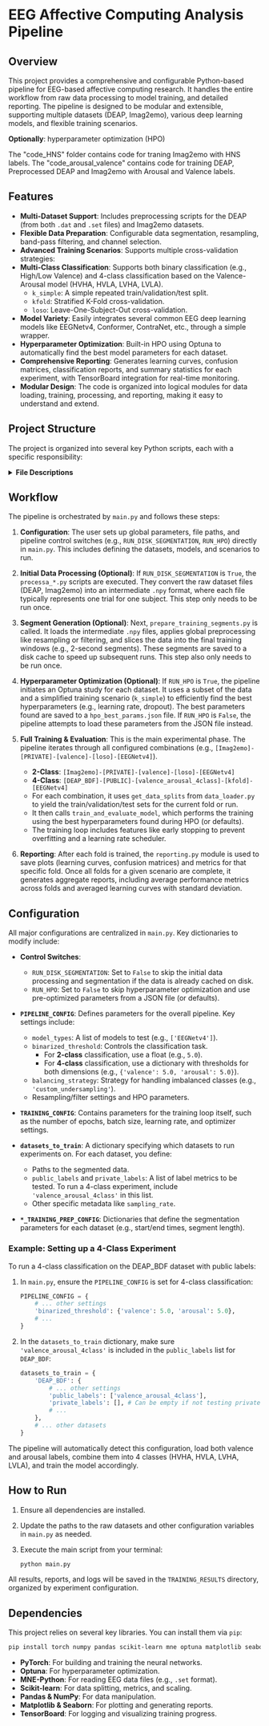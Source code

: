 # EEG Affective Computing Analysis Pipeline

## Overview

This project provides a comprehensive and configurable Python-based pipeline for EEG-based affective computing research. It handles the entire workflow from raw data processing to model training, and detailed reporting. The pipeline is designed to be modular and extensible, supporting multiple datasets (DEAP, Imag2emo), various deep learning models, and flexible training scenarios.

**Optionally**: hyperparameter optimization (HPO)

The "code_HNS" folder contains code for traning Imag2emo with HNS labels.
The "code_arousal_valence" contains code for training DEAP, Preprocessed DEAP and Imag2emo with Arousal and Valence labels.


## Features

-   **Multi-Dataset Support**: Includes preprocessing scripts for the DEAP (from both `.dat` and `.set` files) and Imag2emo datasets.
-   **Flexible Data Preparation**: Configurable data segmentation, resampling, band-pass filtering, and channel selection.
-   **Advanced Training Scenarios**: Supports multiple cross-validation strategies:
-   **Multi-Class Classification**: Supports both binary classification (e.g., High/Low Valence) and 4-class classification based on the Valence-Arousal model (HVHA, HVLA, LVHA, LVLA).
    -   `k_simple`: A simple repeated train/validation/test split.
    -   `kfold`: Stratified K-Fold cross-validation.
    -   `loso`: Leave-One-Subject-Out cross-validation.
-   **Model Variety**: Easily integrates several common EEG deep learning models like EEGNetv4, Conformer, ContraNet, etc., through a simple wrapper.
-   **Hyperparameter Optimization**: Built-in HPO using Optuna to automatically find the best model parameters for each dataset.
-   **Comprehensive Reporting**: Generates learning curves, confusion matrices, classification reports, and summary statistics for each experiment, with TensorBoard integration for real-time monitoring.
-   **Modular Design**: The code is organized into logical modules for data loading, training, processing, and reporting, making it easy to understand and extend.

## Project Structure

The project is organized into several key Python scripts, each with a specific responsibility:

<details>
<summary><strong>File Descriptions</strong></summary>

-   `main.py`
    -   **Role**: The main entry point and orchestrator of the entire pipeline.
    -   **Functionality**: Controls the execution flow, from data preprocessing to HPO and final model training. It reads the main configuration, iterates through the defined experiments, and calls the appropriate modules.

-   `data_loader.py`
    -   **Role**: Handles data loading, splitting, and balancing.
    -   **Functionality**: Loads the pre-segmented data from disk, applies balancing strategies (e.g., custom undersampling to handle class imbalance), and splits the data into training, validation, and test sets according to the specified scenario (`kfold`, `loso`, `k_simple`). It also handles the binarization of labels into 2 or 4 classes.

-   `eeg_classifier_training.py`
    -   **Role**: Contains the core training and evaluation loop.
    -   **Functionality**: Manages model initialization, optimizer and loss function setup, the training/validation cycle, early stopping based on validation loss, and final evaluation on the test set. It also integrates with TensorBoard for logging.

-   `eegmodels.py`
    -   **Role**: A factory or wrapper for various EEG deep learning models.
    -   **Functionality**: Allows selecting a model by name from the configuration file and initializes it with the correct parameters (e.g., number of channels, classes, time points). This makes it easy to switch between different architectures like `EEGNetv4`, `Conformer`, `ContraNet`, etc.

-   `prepare_training_segments.py`
    -   **Role**: Prepares final training segments (windows) from preprocessed data.
    -   **Functionality**: Takes the subject-level `.npy` files and applies global preprocessing steps like resampling and filtering. It then slices the data into smaller, fixed-length windows suitable for model training and saves them to a cache directory for fast access.

-   `processa_deap.py` & `processa_deap_bdf.py`
    -   **Role**: Initial data converters for the DEAP dataset.
    -   **Functionality**: These scripts handle the initial conversion of the raw DEAP dataset files (`.set` or `.dat` pickle files) into a standardized `.npy` format. They extract EEG data and corresponding labels (both public and private ratings).

-   `processa_Imag2emo.py`
    -   **Role**: Initial data converter for the Imag2emo dataset.
    -   **Functionality**: This script converts the raw Imag2emo dataset files (`.set` and `.csv` labels) into the standardized `.npy` format, including logic to exclude specific trials based on a list of similar images.

-   `reporting.py`
    -   **Role**: A utility module for generating all visual and text-based reports.
    -   **Functionality**: Creates and saves plots for learning curves (loss and accuracy), class distributions, and confusion matrices. It also saves detailed classification reports and summary metrics (mean, std) to CSV files.

</details>

## Workflow

The pipeline is orchestrated by `main.py` and follows these steps:

1.  **Configuration**: The user sets up global parameters, file paths, and pipeline control switches (e.g., `RUN_DISK_SEGMENTATION`, `RUN_HPO`) directly in `main.py`. This includes defining the datasets, models, and scenarios to run.

2.  **Initial Data Processing (Optional)**: If `RUN_DISK_SEGMENTATION` is `True`, the `processa_*.py` scripts are executed. They convert the raw dataset files (DEAP, Imag2emo) into an intermediate `.npy` format, where each file typically represents one trial for one subject. This step only needs to be run once.

3.  **Segment Generation (Optional)**: Next, `prepare_training_segments.py` is called. It loads the intermediate `.npy` files, applies global preprocessing like resampling or filtering, and slices the data into the final training windows (e.g., 2-second segments). These segments are saved to a disk cache to speed up subsequent runs. This step also only needs to be run once.

4.  **Hyperparameter Optimization (Optional)**: If `RUN_HPO` is `True`, the pipeline initiates an Optuna study for each dataset. It uses a subset of the data and a simplified training scenario (`k_simple`) to efficiently find the best hyperparameters (e.g., learning rate, dropout). The best parameters found are saved to a `hpo_best_params.json` file. If `RUN_HPO` is `False`, the pipeline attempts to load these parameters from the JSON file instead.

5.  **Full Training & Evaluation**: This is the main experimental phase. The pipeline iterates through all configured combinations (e.g., `[Imag2emo]-[PRIVATE]-[valence]-[loso]-[EEGNetv4]`).
    -   **2-Class**: `[Imag2emo]-[PRIVATE]-[valence]-[loso]-[EEGNetv4]`
    -   **4-Class**: `[DEAP_BDF]-[PUBLIC]-[valence_arousal_4class]-[kfold]-[EEGNetv4]`
    -   For each combination, it uses `get_data_splits` from `data_loader.py` to yield the train/validation/test sets for the current fold or run.
    -   It then calls `train_and_evaluate_model`, which performs the training using the best hyperparameters found during HPO (or defaults).
    -   The training loop includes features like early stopping to prevent overfitting and a learning rate scheduler.

6.  **Reporting**: After each fold is trained, the `reporting.py` module is used to save plots (learning curves, confusion matrices) and metrics for that specific fold. Once all folds for a given scenario are complete, it generates aggregate reports, including average performance metrics across folds and averaged learning curves with standard deviation.

## Configuration

All major configurations are centralized in `main.py`. Key dictionaries to modify include:

-   **Control Switches**:
    -   `RUN_DISK_SEGMENTATION`: Set to `False` to skip the initial data processing and segmentation if the data is already cached on disk.
    -   `RUN_HPO`: Set to `False` to skip hyperparameter optimization and use pre-optimized parameters from a JSON file (or defaults).

-   **`PIPELINE_CONFIG`**: Defines parameters for the overall pipeline. Key settings include:
    -   `model_types`: A list of models to test (e.g., `['EEGNetv4']`).
    -   `binarized_threshold`: Controls the classification task.
        -   For **2-class** classification, use a float (e.g., `5.0`).
        -   For **4-class** classification, use a dictionary with thresholds for both dimensions (e.g., `{'valence': 5.0, 'arousal': 5.0}`).
    -   `balancing_strategy`: Strategy for handling imbalanced classes (e.g., `'custom_undersampling'`).
    -   Resampling/filter settings and HPO parameters.

-   **`TRAINING_CONFIG`**: Contains parameters for the training loop itself, such as the number of epochs, batch size, learning rate, and optimizer settings.

-   **`datasets_to_train`**: A dictionary specifying which datasets to run experiments on. For each dataset, you define:
    -   Paths to the segmented data.
    -   `public_labels` and `private_labels`: A list of label metrics to be tested. To run a 4-class experiment, include `'valence_arousal_4class'` in this list.
    -   Other specific metadata like `sampling_rate`.

-   **`*_TRAINING_PREP_CONFIG`**: Dictionaries that define the segmentation parameters for each dataset (e.g., start/end times, segment length).

### Example: Setting up a 4-Class Experiment

To run a 4-class classification on the DEAP_BDF dataset with public labels:

1.  In `main.py`, ensure the `PIPELINE_CONFIG` is set for 4-class classification:
    ```python
    PIPELINE_CONFIG = {
        # ... other settings
        'binarized_threshold': {'valence': 5.0, 'arousal': 5.0},
        # ...
    }
    ```

2.  In the `datasets_to_train` dictionary, make sure `'valence_arousal_4class'` is included in the `public_labels` list for `DEAP_BDF`:
    ```python
    datasets_to_train = {
        'DEAP_BDF': {
            # ... other settings
            'public_labels': ['valence_arousal_4class'],
            'private_labels': [], # Can be empty if not testing private labels
            # ...
        },
        # ... other datasets
    }
    ```

The pipeline will automatically detect this configuration, load both valence and arousal labels, combine them into 4 classes (HVHA, HVLA, LVHA, LVLA), and train the model accordingly.

## How to Run

1.  Ensure all dependencies are installed.
2.  Update the paths to the raw datasets and other configuration variables in `main.py` as needed.
3.  Execute the main script from your terminal:

    ```bash
    python main.py
    ```

All results, reports, and logs will be saved in the `TRAINING_RESULTS` directory, organized by experiment configuration.

## Dependencies

This project relies on several key libraries. You can install them via `pip`:

```bash
pip install torch numpy pandas scikit-learn mne optuna matplotlib seaborn tensorboard
```

-   **PyTorch**: For building and training the neural networks.
-   **Optuna**: For hyperparameter optimization.
-   **MNE-Python**: For reading EEG data files (e.g., `.set` format).
-   **Scikit-learn**: For data splitting, metrics, and scaling.
-   **Pandas & NumPy**: For data manipulation.
-   **Matplotlib & Seaborn**: For plotting and generating reports.
-   **TensorBoard**: For logging and visualizing training progress.
